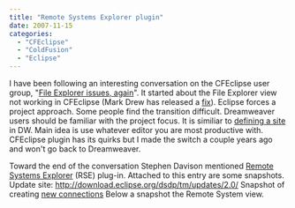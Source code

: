 ```yaml
---
title: "Remote Systems Explorer plugin"
date: 2007-11-15
categories: 
  - "CFEclipse"
  - "ColdFusion"
  - "Eclipse"
---
```


I have been following an interesting conversation on the CFEclipse user group, "[File Explorer issues, again](http://groups.google.com/group/cfeclipse-users/t/6c3312fa147820cb)". It started about the File Explorer view not working in CFEclipse (Mark Drew has released a [fix](http://www.markdrew.co.uk/blog/index.cfm/2007/11/9/CFEclipse-1316-Released)). Eclipse forces a project approach. Some people find the transition difficult. Dreamweaver users should be familiar with the project focus. It is similiar to [defining a site](http://kb.adobe.com/selfservice/viewContent.do?externalId=tn_14028&sliceId=1) in DW. Main idea is use whatever editor you are most productive with. CFEclipse plugin has its quirks but I made the switch a couple years ago and won't go back to Dreamweaver.  
  
Toward the end of the conversation Stephen Davison mentioned [Remote Systems Explorer](http://www.eclipse.org/dsdp/tm/) (RSE) plug-in. Attached to this entry are some snapshots. Update site: http://download.eclipse.org/dsdp/tm/updates/2.0/ Snapshot of creating [new connections](http://mikehenke.com/machblog/uploads/photos/rse2.jpg) Below a snapshot the Remote System view.[  
](http://mikehenke.com/machblog/uploads/photos/rse2.jpg)
